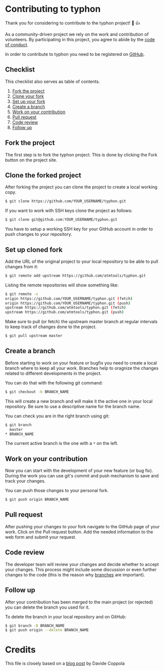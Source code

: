 # Contributing to typhon
Thank you for considering to contribute to the typhon project! :tada: :+1:

As a community-driven project we rely on the work and contribution of
volunteers. By participating in this project, you agree to abide by the
[code of conduct](CODE_OF_CONDUCT.md).

In order to contribute to typhon you need to be registered on
[GitHub](https://github.com/join).

## Checklist
This checklist also serves as table of contents.
1. [Fork the project](#fork-the-project)
2. [Clone your fork](#clone-the-forked-project)
3. [Set up your fork](#set-up-cloned-fork)
4. [Create a branch](#create-a-branch)
5. [Work on your contribution](#work-on-your-contribution)
6. [Pull request](#pull-request)
7. [Code review](#code-review)
8. [Follow up](#follow-up)

## Fork the project
The first step is to fork the typhon project. This is done by clicking the Fork
button on the project site.

## Clone the forked project
After forking the project you can clone the project to create a local working
copy.
```bash
$ git clone https://github.com/YOUR_USERNAME/typhon.git
```

If you want to work with SSH keys clone the project as follows:
```bash
$ git clone git@github.com:YOUR_USERNAME/typhon.git
```
You have to setup a working SSH key for your GitHub account in order to push
changes to your repository.

## Set up cloned fork
Add the URL of the original project to your local repository to be able to pull
changes from it:
```bash
$ git remote add upstream https://github.com/atmtools/typhon.git
```

Listing the remote repositories will show something like:
```bash
$ git remote -v
origin https://github.com/YOUR_USERNAME/typhon.git (fetch)
origin https://github.com/YOUR_USERNAME/typhon.git (push)
upstream https://github.com/atmtools/typhon.git (fetch)
upstream https://github.com/atmtools/typhon.git (push)
```

Make sure to pull (or fetch) the upstream master branch at regular intervals to
keep track of changes done to the project.
```bash
$ git pull upstream master
```

## Create a branch
Before starting to work on your feature or bugfix you need to create a local
branch where to keep all your work. Branches help to oragnize the changes
related to different developments in the project.

You can do that with the following git command:
```bash
$ git checkout -b BRANCH_NAME
```

This will create a new branch and will make it the active one in your local
repository. Be sure to use a descriptive name for the branch name.

You can check you are in the right branch using git:
```bash
$ git branch
  master
* BRANCH_NAME
```
The current active branch is the one with a ``*`` on the left.

## Work on your contribution
Now you can start with the development of your new feature (or bug fix).
During the work you can use git's commit and push mechanism to save and track
your changes.

You can push those changes to your personal fork.
```bash
$ git push origin BRANCH_NAME
```

## Pull request
After pushing your changes to your fork navigate to the GitHub page of your
work.  Click on the Pull request button. Add the needed information to the web
form and submit your request.

## Code review
The developer team will review your changes and decide whether to accept your
changes. This process might include some discussion or even further changes to
the code (this is the reason why [branches](#create-a-branch) are important).

## Follow up
After your contribution has been merged to the main project (or rejected) you
can delete the branch you used for it.

To delete the branch in your local repository and on GitHub:
```bash
$ git branch -D BRANCH_NAME
$ git push origin --delete BRANCH_NAME
```

# Credits
This file is closely based on a
[blog post](http://blog.davidecoppola.com/2016/11/howto-contribute-to-open-source-project-on-github/)
by Davide Coppola
